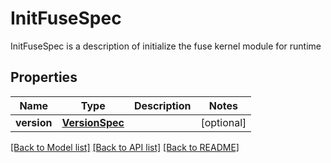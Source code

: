 # InitFuseSpec

InitFuseSpec is a description of initialize the fuse kernel module for runtime
## Properties
Name | Type | Description | Notes
------------ | ------------- | ------------- | -------------
**version** | [**VersionSpec**](VersionSpec.md) |  | [optional] 

[[Back to Model list]](../README.md#documentation-for-models) [[Back to API list]](../README.md#documentation-for-api-endpoints) [[Back to README]](../README.md)


